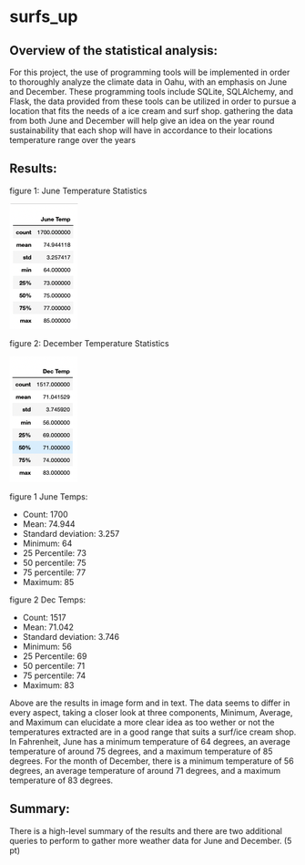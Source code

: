 # surfs_up

## Overview of the statistical analysis:

For this project, the use of programming tools will be implemented in order to thoroughly analyze the climate data in Oahu, with an emphasis on June and December. These programming tools include SQLite, SQLAlchemy, and Flask, the data provided from these tools can be utilized in order to pursue a location that fits the needs of a ice cream and surf shop. gathering the data from both June and December will help give an idea on the year round sustainability that each shop will have in accordance to their locations temperature range over the years

## Results:
figure 1: June Temperature Statistics

![June_Temps](https://github.com/Calebmkelly/surfs_up/blob/main/Resources/June_Temps.png)

figure 2: December Temperature Statistics

![Dec_Temps](https://github.com/Calebmkelly/surfs_up/blob/main/Resources/Dec_Temps.png)

figure 1 June Temps:
- Count: 1700
- Mean: 74.944
- Standard deviation: 3.257
- Minimum: 64
- 25 Percentile: 73
- 50 percentile: 75
- 75 percentile: 77
- Maximum: 85

figure 2 Dec Temps:
- Count: 1517
- Mean: 71.042
- Standard deviation: 3.746
- Minimum: 56
- 25 Percentile: 69 
- 50 percentile: 71
- 75 percentile: 74
- Maximum: 83

Above are the results in image form and in text. The data seems to differ in every aspect, taking a closer look at three components, Minimum, Average, and Maximum can elucidate a more clear idea as too wether or not the temperatures extracted are in a good range that suits a surf/ice cream shop. In Fahrenheit, June has a minimum temperature of 64 degrees, an average temperature of around 75 degrees, and a maximum temperature of 85 degrees. For the month of December, there is a minimum temperature of 56 degrees, an average temperature of around 71 degrees, and a maximum temperature of 83 degrees.

## Summary:


There is a high-level summary of the results and there are two additional queries to perform to gather more weather data for June and December. (5 pt)
